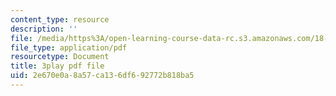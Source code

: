 ```yaml
---
content_type: resource
description: ''
file: /media/https%3A/open-learning-course-data-rc.s3.amazonaws.com/18-03sc-differential-equations-fall-2011/2e670e0a8a57ca136df692772b818ba5_sZ2qulI6GEk.pdf
file_type: application/pdf
resourcetype: Document
title: 3play pdf file
uid: 2e670e0a-8a57-ca13-6df6-92772b818ba5
---
```

